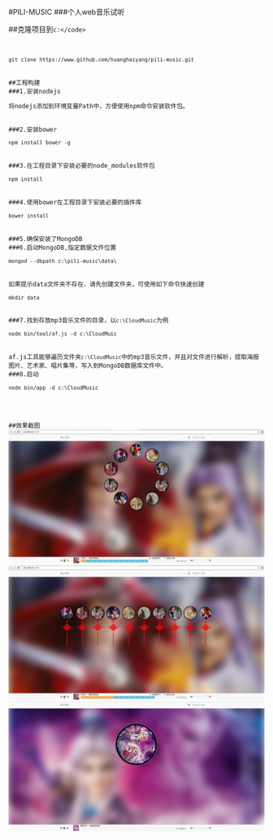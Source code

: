 #PILI-MUSIC
###个人web音乐试听

##克隆项目到<code>c:\</code>
<p><code>git clone https://www.github.com/huanghaiyang/pili-music.git</code></p>
##工程构建
###1.安装nodejs
<p>将nodejs添加到环境变量Path中，方便使用npm命令安装软件包。</p>
###2.安装bower
<p><code>npm install bower -g</code></p>
###3.在工程目录下安装必要的node_modules软件包
<p><code>npm install</code></p>
###4.使用bower在工程目录下安装必要的插件库
<p><code>bower install</code></p>
###5.确保安装了MongoDB
###6.启动MongoDB,指定数据文件位置
<p><code>mongod --dbpath c:\pili-music\data\</code></p>
如果提示data文件夹不存在，请先创建文件夹，可使用如下命令快速创建
<p><code>mkdir data</code></p>
###7.找到存放mp3音乐文件的目录，以<code>c:\CloudMusic</code>为例
<p><code>node bin/tool/af.js -d c:\CloudMuic</code></p>
af.js工具能够遍历文件夹<code>c:\CloudMusic</code>中的mp3音乐文件，并且对文件进行解析，提取海报图片、艺术家、唱片集等，写入到MongoDB数据库文件中。
###8.启动
<p><code>node bin/app -d c:\CloudMusic</code></p>

##效果截图
![Alt text](截图1.jpg "效果1")
![Alt text](截图2.jpg "效果2")
![Alt text](截图3.jpg "效果3")